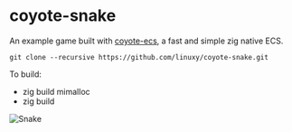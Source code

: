 # coyote-snake
An example game built with [coyote-ecs](https://github.com/linuxy/coyote-ecs), a fast and simple zig native ECS.

```git clone --recursive https://github.com/linuxy/coyote-snake.git```

To build:
* zig build mimalloc
* zig build

![Snake](<https://github.com/linuxy/coyote-snake/blob/main/assets/snake.gif> "snake!")
